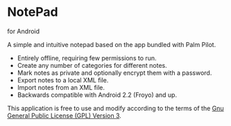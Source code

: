 # NotePad
for Android

A simple and intuitive notepad based on the app bundled with Palm Pilot.

* Entirely offline, requiring few permissions to run.
* Create any number of categories for different notes.
* Mark notes as private and optionally encrypt them with a password.
* Export notes to a local XML file.
* Import notes from an XML file.
* Backwards compatible with Android 2.2 (Froyo) and up.

This application is free to use and modify according to the terms of
the [Gnu General Public License (GPL) Version 3](LICENSE).
